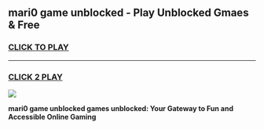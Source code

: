 
## mari0 game unblocked - Play Unblocked Gmaes & Free
<h3>
<a href="https://news.freeplayer.one?title=mari0_game_unblocked&ref=16F">CLICK TO PLAY</a></h3>
<hr>

<h3>
<a href="https://news.freeplayer.one?title=mari0_game_unblocked&ref=16F">CLICK 2 PLAY</a>
  
</h3>

<a href="https://news.freeplayer.one?title=mari0_game_unblocked&ref=16F/"><img src="https://clearcache.store/games.png"></a>


**mari0 game unblocked games unblocked: Your Gateway to Fun and Accessible Online Gaming**
